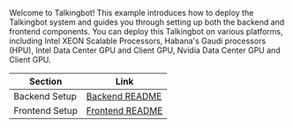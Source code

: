 Welcome to Talkingbot! This example introduces how to deploy the Talkingbot system and guides you through setting up both the backend and frontend components. You can deploy this Talkingbot on various platforms, including Intel XEON Scalable Processors, Habana's Gaudi processors (HPU), Intel Data Center GPU and Client GPU, Nvidia Data Center GPU and Client GPU.

| Section              | Link                      |
| ---------------------| --------------------------|
| Backend Setup        | [Backend README](./backend/README.md) |
| Frontend Setup       | [Frontend README](../../../../ui/customized/talkingbot/README.md) |
